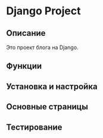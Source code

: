 # Django Project

## Описание

Это проект блога на Django.

## Функции

## Установка и настройка

## Основные страницы

## Тестирование